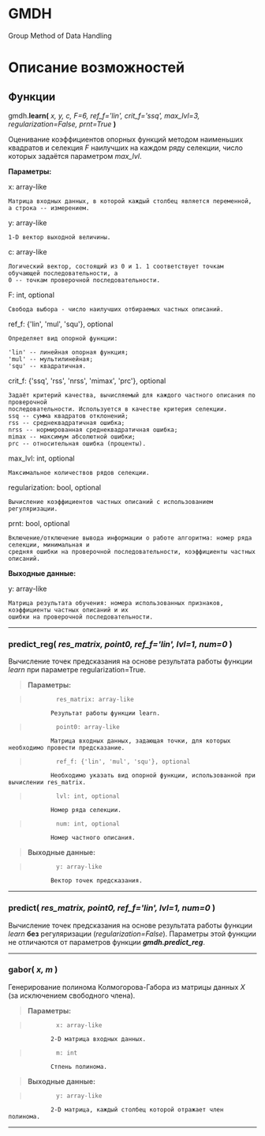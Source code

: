 # GMDH
Group Method of Data Handling

# Описание возможностей

##  Функции


gmdh.**learn(** *x, y, c, F=6, ref_f='lin', crit_f='ssq', max_lvl=3, regularization=False, prnt=True* **)**

Оценивание коэффициентов опорных функций методом наименьших квадратов и селекция *F* наилучших на каждом 
ряду селекции, число которых задаётся параметром *max_lvl*.

**Параметры:** 

x: array-like

    Матрица входных данных, в которой каждый столбец является переменной, а строка -- измерением.   
                
y: array-like

    1-D вектор выходной величины.
                
c: array-like

    Логический вектор, состоящий из 0 и 1. 1 соответствует точкам обучающей последовательности, а
    0 -- точкам проверочной последовательности.
                
F: int, optional

    Свобода выбора - число наилучших отбираемых частных описаний.
                
ref_f: {'lin', 'mul', 'squ'}, optional

    Определяет вид опорной функции:
    
    'lin' -- линейная опорная функция; 
    'mul' -- мультилинейная;
    'squ' -- квадратичная.
                
crit_f: {'ssq', 'rss', 'nrss', 'mimax', 'prc'}, optional

    Задаёт критерий качества, вычисляемый для каждого частного описания по проверочной 
    последовательности. Используется в качестве критерия селекции.
    ssq -- сумма квадратов отклонений;
    rss -- среднеквадратичная ошибка;
    nrss -- нормированная среднеквадратичная ошибка;
    mimax -- максимум абсолютной ошибки;
    prc -- относительная ошибка (проценты).
                
max_lvl: int, optional

    Максимальное количествов рядов селекции.
                
regularization: bool, optional

    Вычисление коэффициентов частных описаний с использованием регуляризации.
                
prnt: bool, optional

    Включение/отключение вывода информации о работе алгоритма: номер ряда селекции, минимальная и 
    средняя ошибки на проверочной последовательности, коэффициенты частных описаний.

**Выходные данные:**

y: array-like

    Матрица результата обучения: номера использованных признаков, коэффициенты частных описаний и их
    ошибки на проверочной последовательности.
    
---    

### **predict_reg(** *res_matrix, point0, ref_f='lin', lvl=1, num=0* **)**

Вычисление точек предсказания на основе результата работы функции *learn* при параметре regularization=True.

>    **Параметры:**

>             res_matrix: array-like
                Результат работы функции learn.
                
>             point0: array-like
                Матрица входных данных, задающая точки, для которых необходимо провести предсказание.
                
>             ref_f: {'lin', 'mul', 'squ'}, optional
                Необходимо указать вид опорной функции, использованной при вычислении res_matrix.
                
>             lvl: int, optional
                Номер ряда селекции.
                
>             num: int, optional
                Номер частного описания.
                
>    **Выходные данные:**

>             y: array-like
                Вектор точек предсказания.
                
---

### **predict(** *res_matrix, point0, ref_f='lin', lvl=1, num=0* **)**

Вычисление точек предсказания на основе результата работы функции *learn* **без** регуляризации (*regularization=False*). Параметры этой функции не отличаются от параметров функции ***gmdh.predict_reg***.

---

### **gabor(** *x, m* **)**

Генерирование полинома Колмогорова-Габора из матрицы данных $X$ (за исключением свободного члена).

>    **Параметры:**

>             x: array-like
                2-D матрица входных данных.
                
>             m: int
                Стпень полинома.
                    
>    **Выходные данные:**

>             y: array-like
                2-D матрица, каждый столбец которой отражает член полинома.        

---
